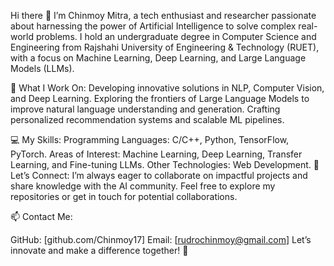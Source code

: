 Hi there 👋 
I’m Chinmoy Mitra, a tech enthusiast and researcher passionate about harnessing the power of Artificial Intelligence to solve complex real-world problems. I hold an undergraduate degree in Computer Science and Engineering from Rajshahi University of Engineering & Technology (RUET), with a focus on Machine Learning, Deep Learning, and Large Language Models (LLMs).

🌟 What I Work On:
Developing innovative solutions in NLP, Computer Vision, and Deep Learning. Exploring the frontiers of Large Language Models to improve natural language understanding and generation. Crafting personalized recommendation systems and scalable ML pipelines. 

💻 My Skills:
Programming Languages: C/C++, Python, TensorFlow, PyTorch. Areas of Interest: Machine Learning, Deep Learning, Transfer Learning, and Fine-tuning LLMs. Other Technologies: Web Development. 🤝 Let’s Connect: I’m always eager to collaborate on impactful projects and share knowledge with the AI community. Feel free to explore my repositories or get in touch for potential collaborations.

📫 Contact Me:

GitHub: [github.com/Chinmoy17] Email: [rudrochinmoy@gmail.com] Let’s innovate and make a difference together! 🚀
